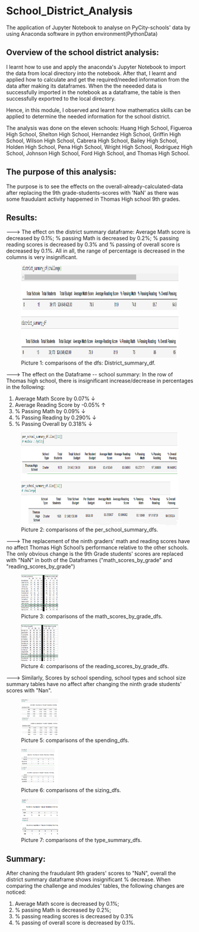 # School_District_Analysis
The application of Jupyter Notebook to analyse on PyCity-schools' data by using Anaconda software in python environment(PythonData)



## **Overview of the school district analysis:**
I learnt how to use and apply the anaconda's Jupyter Notebook to import the data from local directory into the notebook. After that, I learnt and applied how to calculate and get the required/needed information from the data after making its dataframes. When the the neeeded data is successfully imported in the notebook as a dataframe, the table is then successfully exportred to the local directory. 

Hence, in this module, I observed and learnt how mathematics skills can be applied to determine the needed information for the school district. 

The analysis was done on the eleven schools:
Huang High School, Figueroa High School, Shelton High School, Hernandez High School, Griffin High School, Wilson High School, Cabrera High School, Bailey High School, Holden High School, Pena High School, Wright High School, Rodriguez High School, Johnson High School, Ford High School, and Thomas High School. 



## **The purpose of this analysis:**
The purpose is to see the effects on the overall-already-calculated-data after replacing the 9th grade-students-scores with 'NaN' as there was some fraudulant activity happemed in Thomas High school 9th grades. 

## **Results:**
---> The effect on the district summary dataframe: Average Math score is decreased by 0.1%; % passing Math is decreased by 0.2%; % passing reading scores is decreased by 0.3% and % passing of overall score is decreased by 0.1%. All in all, the range of percentage is decreased in the columns is very insignificant. 
<figure>
  <img src="Challenge-folder2-2-2022\district_summary_df_comparisons.png" width="450" height="250">
  <figcaption>Picture 1: comparisons of the dfs: District_summary_df.</figcaption>
</figure>
---> The effect on the Dataframe -- school summary: In the row of Thomas high school, there is insignificant increase/decrease in percentages in the following:

1. Average Math Score by 0.07% ↓
2. Average Reading Score by -0.05% ↑
3. % Passing Math by 0.09% ↓
4. % Passing Reading by 0.290% ↓
5. % Passing Overall by 0.318% ↓

<figure>
  <img src="Challenge-folder2-2-2022\per_school_summary_df_comparisons.png" width="450" height="250">
  <figcaption>Picture 2: comparisons of the per_school_summary_dfs.</figcaption>
</figure>

---> The replacement of the ninth graders’ math and reading scores have no affect Thomas High School’s performance relative to the other schools. The only obvious change is the 9th Grade students' scores are replaced with "NaN" in both of the Dataframes ("math_scores_by_grade" and "reading_scores_by_grade")

<figure>
  <img src="Challenge-folder2-2-2022\MATH_scores_by_grades_comparisons.png" width="100" height="100">
  <figcaption>Picture 3: comparisons of the math_scores_by_grade_dfs.</figcaption>
</figure>
 <figure>
  <img src="Challenge-folder2-2-2022\Reading_scores_by_grades_comparisons.png" width="100" height="100">
  <figcaption>Picture 4: comparisons of the reading_scores_by_grade_dfs.</figcaption>
</figure>

---> Similarly, Scores by school spending, school types and school size summary tables have no affect after changing the ninth grade students' scores with "Nan". 

 <figure>
  <img src="Challenge-folder2-2-2022\spending_summary_comparisons.png" width="100" height="100">
  <figcaption>Picture 5: comparisons of the spending_dfs.</figcaption>
</figure>


 <figure>
  <img src="Challenge-folder2-2-2022\size_summary.png" width="100" height="100">
  <figcaption>Picture 6: comparisons of the sizing_dfs.</figcaption>
</figure>

 <figure>
  <img src="Challenge-folder2-2-2022\type_summary_df_comparisons.png" width="100" height="100">
  <figcaption>Picture 7: comparisons of the type_summary_dfs.</figcaption>
</figure>

## **Summary:**

 After chaning the fraudulant 9th graders' scores to "NaN", overall the district summary dataframe shows insignificant % decrease. When comparing the challenge and modules' tables, the following changes are noticed:

1. Average Math score is decreased by 0.1%; 
2. % passing Math is decreased by 0.2%; 
3. % passing reading scores is decreased by 0.3% 
4. % passing of overall score is decreased by 0.1%.
